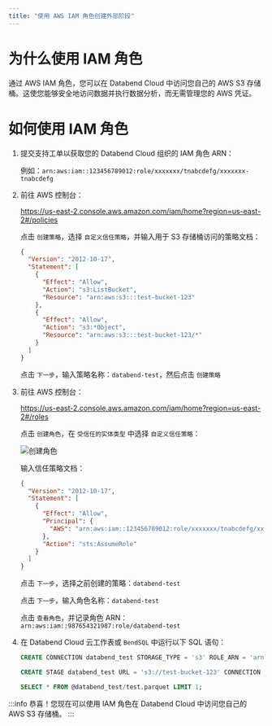 ```yaml
---
title: "使用 AWS IAM 角色创建外部阶段"
---
```


# 为什么使用 IAM 角色

通过 AWS IAM 角色，您可以在 Databend Cloud 中访问您自己的 AWS S3 存储桶。这使您能够安全地访问数据并执行数据分析，而无需管理您的 AWS 凭证。

# 如何使用 IAM 角色

1. 提交支持工单以获取您的 Databend Cloud 组织的 IAM 角色 ARN：

   例如：`arn:aws:iam::123456789012:role/xxxxxxx/tnabcdefg/xxxxxxx-tnabcdefg`

2. 前往 AWS 控制台：

   https://us-east-2.console.aws.amazon.com/iam/home?region=us-east-2#/policies

   点击 `创建策略`，选择 `自定义信任策略`，并输入用于 S3 存储桶访问的策略文档：

   ```json
   {
     "Version": "2012-10-17",
     "Statement": [
       {
         "Effect": "Allow",
         "Action": "s3:ListBucket",
         "Resource": "arn:aws:s3:::test-bucket-123"
       },
       {
         "Effect": "Allow",
         "Action": "s3:*Object",
         "Resource": "arn:aws:s3:::test-bucket-123/*"
       }
     ]
   }
   ```

   点击 `下一步`，输入策略名称：`databend-test`，然后点击 `创建策略`

3. 前往 AWS 控制台：

   https://us-east-2.console.aws.amazon.com/iam/home?region=us-east-2#/roles

   点击 `创建角色`，在 `受信任的实体类型` 中选择 `自定义信任策略`：

   ![创建角色](/img/cloud/iam/create-role.png)

   输入信任策略文档：

   ```json
   {
     "Version": "2012-10-17",
     "Statement": [
       {
         "Effect": "Allow",
         "Principal": {
           "AWS": "arn:aws:iam::123456789012:role/xxxxxxx/tnabcdefg/xxxxxxx-tnabcdefg"
         },
         "Action": "sts:AssumeRole"
       }
     ]
   }
   ```

   点击 `下一步`，选择之前创建的策略：`databend-test`

   点击 `下一步`，输入角色名称：`databend-test`

   点击 `查看角色`，并记录角色 ARN：`arn:aws:iam::987654321987:role/databend-test`

4. 在 Databend Cloud 云工作表或 `BendSQL` 中运行以下 SQL 语句：

   ```sql
   CREATE CONNECTION databend_test STORAGE_TYPE = 's3' ROLE_ARN = 'arn:aws:iam::987654321987:role/databend-test';

   CREATE STAGE databend_test URL = 's3://test-bucket-123' CONNECTION = (CONNECTION_NAME = 'databend_test');

   SELECT * FROM @databend_test/test.parquet LIMIT 1;
   ```

:::info
恭喜！您现在可以使用 IAM 角色在 Databend Cloud 中访问您自己的 AWS S3 存储桶。
:::